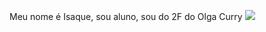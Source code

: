   Meu nome é Isaque, sou aluno, sou do 2F do Olga Curry
  ![](https://media1.tenor.com/m/6vjzHxepwDkAAAAC/pout-kiss.gif)
